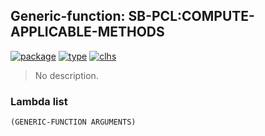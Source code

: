 ## Generic-function: SB-PCL:COMPUTE-APPLICABLE-METHODS
[![package](https://img.shields.io/badge/Package-SB--PCL-5f9ea0.svg?style=social&colorA=999999)](../) [![type](https://img.shields.io/badge/Type-Generic--Function-5f9ea0.svg?style=social&colorA=999999)](../#generic-function) [![clhs](https://img.shields.io/badge/CLHS-COMPUTE--APPLICABLE--METHODS-5f9ea0.svg?style=social&colorA=999999)](http://www.lispworks.com/documentation/HyperSpec/Body/f_comput.htm) 

> No description.

### Lambda list
```
(GENERIC-FUNCTION ARGUMENTS)
```
